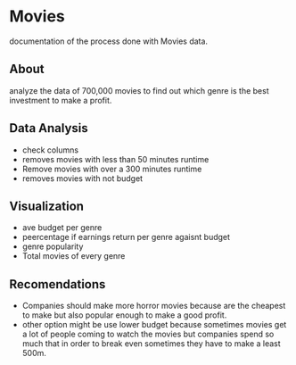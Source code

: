 # Movies
documentation of the process done with Movies data.

## About
analyze the data of 700,000 movies to find out which genre is the 
best investment to make a profit.

## Data Analysis
- check columns
- removes movies with less than 50 minutes runtime
- Remove movies with over a 300 minutes runtime
- removes movies with not budget

## Visualization
- ave budget per genre
- peercentage if earnings return per genre agaisnt budget
- genre popularity
- Total movies of every genre

## Recomendations
- Companies should make more horror movies because are the cheapest
  to make but also popular enough to make a good profit.
- other option might be use lower budget because sometimes movies get
  a lot of people coming to watch the movies but companies spend so much
  that in order to break even sometimes they have to make a least 500m.
